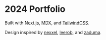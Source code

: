 # 2024 Portfolio

Built with [Next.js](https://nextjs.org/), [MDX](https://mdxjs.com/), and [TailwindCSS](https://tailwindcss.com/).

Design inspired by [nexxel](https://www.nexxel.dev/), [leerob](https://leerob.io/), and [zaduma](https://zaduma.vercel.app/).
